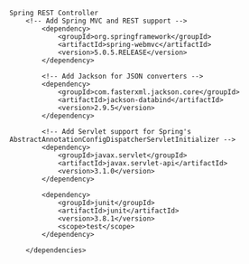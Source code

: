 	Spring REST Controller		
		<!-- Add Spring MVC and REST support -->
			<dependency>
				<groupId>org.springframework</groupId>
				<artifactId>spring-webmvc</artifactId>
				<version>5.0.5.RELEASE</version>
			</dependency>
	
			<!-- Add Jackson for JSON converters -->
			<dependency>
				<groupId>com.fasterxml.jackson.core</groupId>
				<artifactId>jackson-databind</artifactId>
				<version>2.9.5</version>
			</dependency>
	
			<!-- Add Servlet support for Spring's AbstractAnnotationConfigDispatcherServletInitializer -->
			<dependency>
				<groupId>javax.servlet</groupId>
				<artifactId>javax.servlet-api</artifactId>
				<version>3.1.0</version>
			</dependency>
			
			<dependency>
				<groupId>junit</groupId>
				<artifactId>junit</artifactId>
				<version>3.8.1</version>
				<scope>test</scope>
			</dependency>
	
		</dependencies>
	
